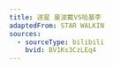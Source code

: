 ```yaml
---
title: 逐星 曼波戴VS哈基李
adaptedFrom: STAR WALKIN
sources:
  - sourceType: bilibili
    bvid: BV1Ks3CzLEq4
---
```

